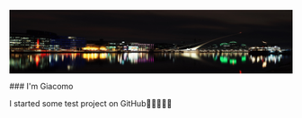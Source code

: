 <p><img align="center" src="https://github.com/marino-multipla/marino-multipla/blob/main/images/dublin-skyline.png" alt=""/></p>
### I'm Giacomo

I started some test project on GitHub🚀🚀🚀🚀🚀

<!--
**marino-multipla/marino-multipla** is a ✨ _special_ ✨ repository because its `README.md` (this file) appears on your GitHub profile.

Here are some ideas to get you started:

- 🔭 I’m currently working on ...
- 🌱 I’m currently learning ...
- 👯 I’m looking to collaborate on ...
- 🤔 I’m looking for help with ...
- 💬 Ask me about ...
- 📫 How to reach me: ...
- 😄 Pronouns: ...
- ⚡ Fun fact: ...
-->

